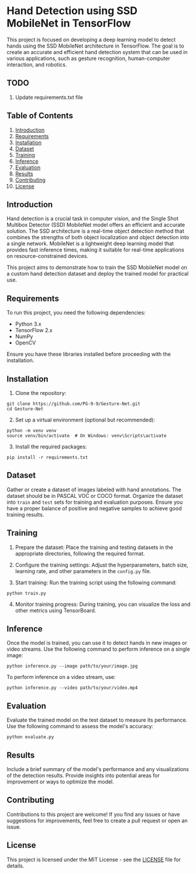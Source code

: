 # Hand Detection using SSD MobileNet in TensorFlow

This project is focused on developing a deep learning model to detect hands using the SSD MobileNet architecture in TensorFlow. The goal is to create an accurate and efficient hand detection system that can be used in various applications, such as gesture recognition, human-computer interaction, and robotics.


## TODO
1. Update requirements.txt file

## Table of Contents
1. [Introduction](#introduction)
2. [Requirements](#requirements)
3. [Installation](#installation)
4. [Dataset](#dataset)
5. [Training](#training)
6. [Inference](#inference)
7. [Evaluation](#evaluation)
8. [Results](#results)
9. [Contributing](#contributing)
10. [License](#license)

## Introduction

Hand detection is a crucial task in computer vision, and the Single Shot Multibox Detector (SSD) MobileNet model offers an efficient and accurate solution. The SSD architecture is a real-time object detection method that combines the strengths of both object localization and object detection into a single network. MobileNet is a lightweight deep learning model that provides fast inference times, making it suitable for real-time applications on resource-constrained devices.

This project aims to demonstrate how to train the SSD MobileNet model on a custom hand detection dataset and deploy the trained model for practical use.

## Requirements

To run this project, you need the following dependencies:

- Python 3.x
- TensorFlow 2.x
- NumPy
- OpenCV

Ensure you have these libraries installed before proceeding with the installation.

## Installation

1. Clone the repository:

```
git clone https://github.com/PG-9-9/Gesture-Net.git
cd Gesture-Net
```

2. Set up a virtual environment (optional but recommended):

```
python -m venv venv
source venv/bin/activate  # On Windows: venv\Scripts\activate
```

3. Install the required packages:

```
pip install -r requirements.txt
```

## Dataset

Gather or create a dataset of images labeled with hand annotations. The dataset should be in PASCAL VOC or COCO format. Organize the dataset into `train` and `test` sets for training and evaluation purposes. Ensure you have a proper balance of positive and negative samples to achieve good training results.

## Training

1. Prepare the dataset: Place the training and testing datasets in the appropriate directories, following the required format.

2. Configure the training settings: Adjust the hyperparameters, batch size, learning rate, and other parameters in the `config.py` file.

3. Start training: Run the training script using the following command:

```
python train.py
```

4. Monitor training progress: During training, you can visualize the loss and other metrics using TensorBoard.

## Inference

Once the model is trained, you can use it to detect hands in new images or video streams. Use the following command to perform inference on a single image:

```
python inference.py --image path/to/your/image.jpg
```

To perform inference on a video stream, use:

```
python inference.py --video path/to/your/video.mp4
```

## Evaluation

Evaluate the trained model on the test dataset to measure its performance. Use the following command to assess the model's accuracy:

```
python evaluate.py
```

## Results

Include a brief summary of the model's performance and any visualizations of the detection results. Provide insights into potential areas for improvement or ways to optimize the model.

## Contributing

Contributions to this project are welcome! If you find any issues or have suggestions for improvements, feel free to create a pull request or open an issue.

## License

This project is licensed under the MIT License - see the [LICENSE](LICENSE) file for details.
